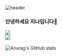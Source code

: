 ![header](https://capsule-render.vercel.app/api?type=cylinder&color=81BEF7&height=100&section=header&text=🤍　　　Jina's%20Github　　　🤍&fontSize=50&fontColor=000000)
### 안녕하세요 지나입니다👋

<a href="https://jinaon.tistory.com/" target="_blank"><img src="https://img.shields.io/badge/Blog-5882FA?style=for-the-badge&logo=tistory&logoColor=FFFFFF"/></a>
<br>
<img src="https://github-readme-stats.vercel.app/api/top-langs/?username=jina5&layout=compact"><br><br>
![Anurag's GitHub stats](https://github-readme-stats.vercel.app/api?username=jina5&show_icons=true&theme=transparent)
<!--
**jina5/jina5** is a ✨ _special_ ✨ repository because its `README.md` (this file) appears on your GitHub profile.

Here are some ideas to get you started:

- 🔭 I’m currently working on ...
- 🌱 I’m currently learning ...
- 👯 I’m looking to collaborate on ...
- 🤔 I’m looking for help with ...
- 💬 Ask me about ...
- 📫 How to reach me: ...
- 😄 Pronouns: ...
- ⚡ Fun fact: ...
-->
